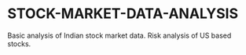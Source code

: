 # STOCK-MARKET-DATA-ANALYSIS
Basic analysis of Indian stock market data.
Risk analysis of US based stocks.
